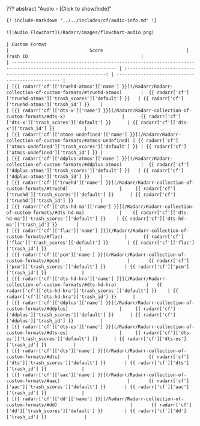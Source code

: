 ??? abstract "Audio - [Click to show/hide]"

    {! include-markdown "../../includes/cf/audio-info.md" !}

    ![!Audio Flowchart](/Radarr/images/flowchart-audio.png)

    | Custom Format                                                                                                 |                              Score                               | Trash ID                                          |
    | ------------------------------------------------------------------------------------------------------------- | :--------------------------------------------------------------: | ------------------------------------------------- |
    | [{{ radarr['cf']['truehd-atmos']['name'] }}](/Radarr/Radarr-collection-of-custom-formats/#truehd-atmos)       |  {{ radarr['cf']['truehd-atmos']['trash_scores']['default'] }}   | {{ radarr['cf']['truehd-atmos']['trash_id'] }}    |
    | [{{ radarr['cf']['dts-x']['name'] }}](/Radarr/Radarr-collection-of-custom-formats/#dts-x)                     |      {{ radarr['cf']['dts-x']['trash_scores']['default'] }}      | {{ radarr['cf']['dts-x']['trash_id'] }}           |
    | [{{ radarr['cf']['atmos-undefined']['name'] }}](/Radarr/Radarr-collection-of-custom-formats/#atmos-undefined) | {{ radarr['cf']['atmos-undefined']['trash_scores']['default'] }} | {{ radarr['cf']['atmos-undefined']['trash_id'] }} |
    | [{{ radarr['cf']['ddplus-atmos']['name'] }}](/Radarr/Radarr-collection-of-custom-formats/#ddplus-atmos)       |  {{ radarr['cf']['ddplus-atmos']['trash_scores']['default'] }}   | {{ radarr['cf']['ddplus-atmos']['trash_id'] }}    |
    | [{{ radarr['cf']['truehd']['name'] }}](/Radarr/Radarr-collection-of-custom-formats/#truehd)                   |     {{ radarr['cf']['truehd']['trash_scores']['default'] }}      | {{ radarr['cf']['truehd']['trash_id'] }}          |
    | [{{ radarr['cf']['dts-hd-ma']['name'] }}](/Radarr/Radarr-collection-of-custom-formats/#dts-hd-ma)             |    {{ radarr['cf']['dts-hd-ma']['trash_scores']['default'] }}    | {{ radarr['cf']['dts-hd-ma']['trash_id'] }}       |
    | [{{ radarr['cf']['flac']['name'] }}](/Radarr/Radarr-collection-of-custom-formats/#flac)                       |      {{ radarr['cf']['flac']['trash_scores']['default'] }}       | {{ radarr['cf']['flac']['trash_id'] }}            |
    | [{{ radarr['cf']['pcm']['name'] }}](/Radarr/Radarr-collection-of-custom-formats/#pcm)                         |       {{ radarr['cf']['pcm']['trash_scores']['default'] }}       | {{ radarr['cf']['pcm']['trash_id'] }}             |
    | [{{ radarr['cf']['dts-hd-hra']['name'] }}](/Radarr/Radarr-collection-of-custom-formats/#dts-hd-hra)           |   {{ radarr['cf']['dts-hd-hra']['trash_scores']['default'] }}    | {{ radarr['cf']['dts-hd-hra']['trash_id'] }}      |
    | [{{ radarr['cf']['ddplus']['name'] }}](/Radarr/Radarr-collection-of-custom-formats/#ddplus)                   |     {{ radarr['cf']['ddplus']['trash_scores']['default'] }}      | {{ radarr['cf']['ddplus']['trash_id'] }}          |
    | [{{ radarr['cf']['dts-es']['name'] }}](/Radarr/Radarr-collection-of-custom-formats/#dts-es)                   |     {{ radarr['cf']['dts-es']['trash_scores']['default'] }}      | {{ radarr['cf']['dts-es']['trash_id'] }}          |
    | [{{ radarr['cf']['dts']['name'] }}](/Radarr/Radarr-collection-of-custom-formats/#dts)                         |       {{ radarr['cf']['dts']['trash_scores']['default'] }}       | {{ radarr['cf']['dts']['trash_id'] }}             |
    | [{{ radarr['cf']['aac']['name'] }}](/Radarr/Radarr-collection-of-custom-formats/#aac)                         |       {{ radarr['cf']['aac']['trash_scores']['default'] }}       | {{ radarr['cf']['aac']['trash_id'] }}             |
    | [{{ radarr['cf']['dd']['name'] }}](/Radarr/Radarr-collection-of-custom-formats/#dd)                           |       {{ radarr['cf']['dd']['trash_scores']['default'] }}        | {{ radarr['cf']['dd']['trash_id'] }}              |
